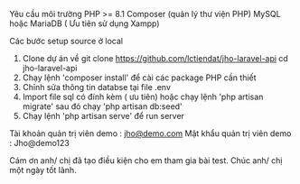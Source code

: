 Yêu cầu môi trường
PHP >= 8.1
Composer (quản lý thư viện PHP)
MySQL hoặc MariaDB ( Ưu tiên sử dụng Xampp)

Các bước setup source ở local
1. Clone dự án về
git clone https://github.com/lctiendat/jho-laravel-api
cd jho-laravel-api
2. Chạy lệnh 'composer install' để cài các package PHP cần thiết
3. Chỉnh sửa thông tin databse tại file .env
4. Import file sql có đính kèm ( ưu tiên) hoặc chạy lệnh 'php artisan migrate' sau đó chạy 'php artisan db:seed'
5. Chạy lệnh 'php artisan serve' để run server

Tài khoản quản trị viên demo : jho@demo.com
Mật khẩu quản trị viên demo : Jho@demo123

Cám ơn anh/ chị đã tạo điều kiện cho em tham gia bài test.
Chúc anh/ chị một ngày tốt lành.



